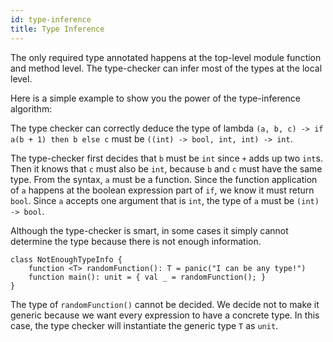 ```yaml
---
id: type-inference
title: Type Inference
---
```


The only required type annotated happens at the top-level module function and method level. The
type-checker can infer most of the types at the local level.

Here is a simple example to show you the power of the type-inference algorithm:

The type checker can correctly deduce the type of lambda `(a, b, c) -> if a(b + 1) then b else c`
must be `((int) -> bool, int, int) -> int`.

The type-checker first decides that `b` must be `int` since `+` adds up two `int`s. Then it knows
that `c` must also be `int`, because `b` and `c` must have the same type. From the syntax, `a` must
be a function. Since the function application of `a` happens at the boolean expression part of `if`,
we know it must return `bool`. Since `a` accepts one argument that is `int`, the type of `a` must be
`(int) -> bool`.

Although the type-checker is smart, in some cases it simply cannot determine the type because there
is not enough information.

```samlang
class NotEnoughTypeInfo {
    function <T> randomFunction(): T = panic("I can be any type!")
    function main(): unit = { val _ = randomFunction(); }
}
```

The type of `randomFunction()` cannot be decided. We decide not to make it generic because we want
every expression to have a concrete type. In this case, the type checker will instantiate the
generic type `T` as `unit`.
